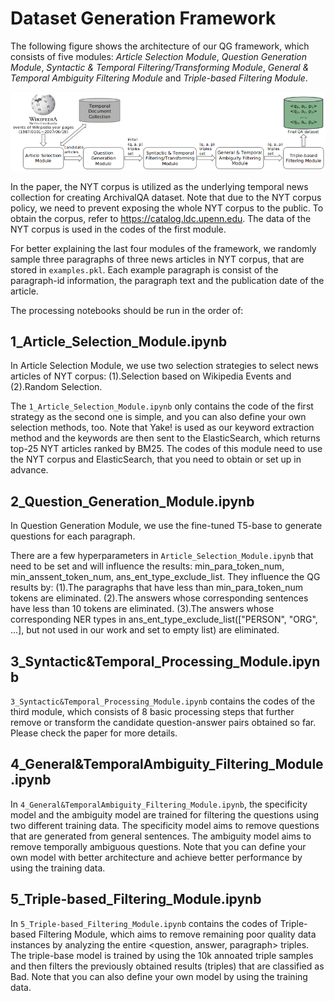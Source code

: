 # Dataset Generation Framework

The following figure shows the architecture of our QG framework, which consists of five modules: <em>Article Selection Module</em>, <em>Question Generation Module</em>, <em>Syntactic & Temporal Filtering/Transforming Module</em>, <em>General & Temporal Ambiguity Filtering Module</em> and <em>Triple-based Filtering Module</em>.
<p align="center">
  <img src="Figures/QG_Framework.png">
</p>

In the paper, the NYT corpus is utilized as the underlying temporal news collection for creating ArchivalQA dataset. Note that due to the NYT corpus policy, we need to prevent exposing the whole NYT corpus to the public. To obtain the corpus, refer to https://catalog.ldc.upenn.edu. The data of the NYT corpus is used in the codes of the first module.

For better explaining the last four modules of the framework, we randomly sample three paragraphs of three news articles in NYT corpus, that are stored in `examples.pkl`. Each example paragraph is consist of the paragraph-id information, the paragraph text and the publication date of the article.

The processing notebooks should be run in the order of:
## 1_Article_Selection_Module.ipynb
In Article Selection Module, we use two selection strategies to select news articles of NYT corpus: (1).Selection based on Wikipedia Events and (2).Random Selection. 

The `1_Article_Selection_Module.ipynb` only contains the code of the first strategy as the second one is simple, and you can also define your own selection methods, too. Note that Yake! is used as our keyword extraction method and the keywords are then sent to the ElasticSearch, which returns top-25 NYT articles ranked by BM25. The codes of this module need to use the NYT corpus and ElasticSearch, that you need to obtain or set up in advance.

## 2_Question_Generation_Module.ipynb
In Question Generation Module, we use the fine-tuned T5-base to generate questions for each paragraph.

There are a few hyperparameters in `Article_Selection_Module.ipynb` that need to be set and will influence the results: min_para_token_num, min_anssent_token_num, ans_ent_type_exclude_list. They influence the QG results by: (1).The paragraphs that have less than min_para_token_num tokens are eliminated. (2).The answers whose corresponding sentences have less than 10 tokens are eliminated. (3).The answers whose corresponding NER types in ans_ent_type_exclude_list(["PERSON", "ORG", ...], but not used in our work and set to empty list) are eliminated.

## 3_Syntactic&Temporal_Processing_Module.ipynb
`3_Syntactic&Temporal_Processing_Module.ipynb` contains the codes of the third module, which consists of 8 basic processing steps that further remove or transform the candidate question-answer pairs obtained so far. Please check the paper for more details.

## 4_General&TemporalAmbiguity_Filtering_Module.ipynb
In `4_General&TemporalAmbiguity_Filtering_Module.ipynb`, the specificity model and the ambiguity model are trained for filtering the questions using two different training data. The specificity model aims to remove questions that are generated from general sentences. The ambiguity model aims to remove temporally ambiguous questions. Note that you can define your own model with better architecture and achieve better performance by using the training data.

## 5_Triple-based_Filtering_Module.ipynb
In `5_Triple-based_Filtering_Module.ipynb` contains the codes of Triple-based Filtering Module, which aims to remove remaining poor quality data instances by analyzing the entire <question, answer, paragraph> triples. The triple-base model is trained by using the 10k annoated triple samples and then filters the previously obtained results (triples) that are classified as Bad. Note that you can also define your own model by using the training data.
